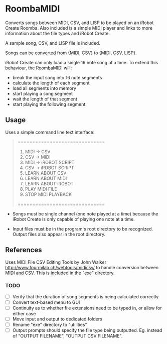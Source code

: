 # RoombaMIDI
Converts songs between MIDI, CSV, and LISP to be played on an iRobot Create Roomba.
Also included is a simple MIDI player and links to more information about the file
types and iRobot Create.

A sample song, CSV, and LISP file is included.

Songs can be converted from {MIDI, CSV} to {MIDI, CSV, LISP}.

iRobot Create can only load a single 16 note song at a time. To extend this behaviour, 
the RoombaMIDI will:
- break the input song into 16 note segments
- calculate the length of each segment
- load all segments into memory
- start playing a song segment
- wait the length of that segment
- start playing the following segment

## Usage
Uses a simple command line text interface:
> ==============================
>  1. MIDI -> CSV
>  2. CSV  -> MIDI
>  3. MIDI -> iROBOT SCRIPT
>  4. CSV  -> iROBOT SCRIPT
>  5. LEARN ABOUT CSV
>  6. LEARN ABOUT MIDI
>  7. LEARN ABOUT iROBOT
>  8. PLAY MIDI FILE
>  9. STOP MIDI PLAYBACK
>
> ============================== 

- Songs must be single channel (one note played at a time) because the iRobot Create 
is only capable of playing one note at a time.

- Input files must be in the program's root directory to be recognized. Output files also appear
in the root directory.

## References
Uses MIDI File CSV Editing Tools by John Walker http://www.fourmilab.ch/webtools/midicsv/ to handle
conversion between MIDI and CSV. This is included in the "exe" directory.

### TODO
- [ ] Verify that the duration of song segments is being calculated correctly  
- [ ] Convert text-based menu to GUI
- [ ] Continuity as to whether file extensions need to be typed in, or allow for either case
- [ ] Move input and output to dedicated folders
- [ ] Rename "exe" directory to "utilities"
- [ ] Output prompts should specify the file type being outputted. Eg. instead of "OUTPUT FILENAME", "OUTPUT CSV FILENAME".

